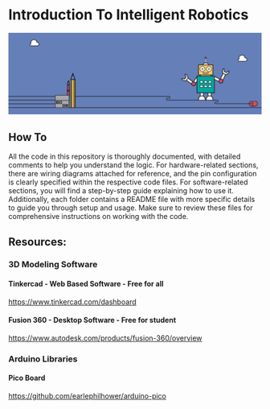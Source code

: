 # Introduction To Intelligent Robotics

![Demo GIF](./etc/banner.gif)

## How To
All the code in this repository is thoroughly documented, with detailed comments to help you understand the logic. For hardware-related sections, there are wiring diagrams attached for reference, and the pin configuration is clearly specified within the respective code files. For software-related sections, you will find a step-by-step guide explaining how to use it. Additionally, each folder contains a README file with more specific details to guide you through setup and usage. Make sure to review these files for comprehensive instructions on working with the code.

## Resources:

### 3D Modeling Software
#### Tinkercad - Web Based Software - Free for all
https://www.tinkercad.com/dashboard

#### Fusion 360 - Desktop Software - Free for student
https://www.autodesk.com/products/fusion-360/overview

### Arduino Libraries

#### Pico Board
https://github.com/earlephilhower/arduino-pico
